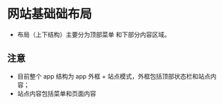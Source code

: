 <!--
 * @Author: Hughie
 * @Date: 2020-06-28 09:44:02
 * @LastEditTime: 2020-06-28 10:03:18
 * @LastEditors: Hughie
 * @Description:
-->

# 网站基础础布局

- 布局（上下结构）主要分为顶部菜单 和下部分内容区域。

## 注意

- 目前整个 app 结构为 app 外框 + 站点模式，外框包括顶部状态栏和站点内容；
- 站点内容包括菜单和页面内容
